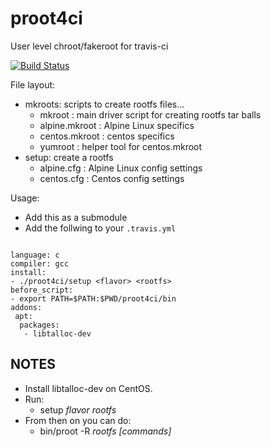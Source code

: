 # proot4ci

User level chroot/fakeroot for travis-ci

[![Build Status](https://api.travis-ci.org/TortugaLabs/proot4ci.png?branch=master)](https://travis-ci.org/TortugaLabs/proot4ci)

File layout:

- mkroots: scripts to create rootfs files...
  - mkroot : main driver script for creating rootfs tar balls
  - alpine.mkroot : Alpine Linux specifics
  - centos.mkroot : centos specifics
  - yumroot : helper tool for centos.mkroot
- setup: create a rootfs
  - alpine.cfg : Alpine Linux config settings
  - centos.cfg : Centos config settings

Usage:

- Add this as a submodule
- Add the follwing to your `.travis.yml`

```

language: c
compiler: gcc
install:
- ./proot4ci/setup <flavor> <rootfs>
before_script:
- export PATH=$PATH:$PWD/proot4ci/bin
addons:
 apt:
  packages:
   - libtalloc-dev

```

## NOTES

- Install libtalloc-dev on CentOS.
- Run:
  - setup _flavor_ _rootfs_
- From then on you can do:
  - bin/proot -R _rootfs_ _[commands]_




